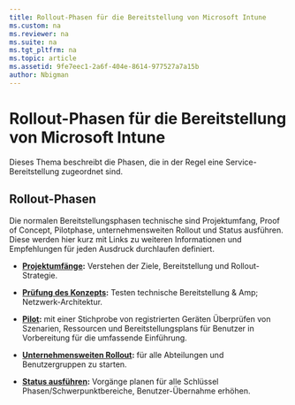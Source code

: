```yaml
---
title: Rollout-Phasen für die Bereitstellung von Microsoft Intune
ms.custom: na
ms.reviewer: na
ms.suite: na
ms.tgt_pltfrm: na
ms.topic: article
ms.assetid: 9fe7eec1-2a6f-404e-8614-977527a7a15b
author: Nbigman
---
```

# Rollout-Phasen für die Bereitstellung von Microsoft Intune
Dieses Thema beschreibt die Phasen, die in der Regel eine Service-Bereitstellung zugeordnet sind.

## Rollout-Phasen
Die normalen Bereitstellungsphasen technische sind Projektumfang, Proof of Concept, Pilotphase, unternehmensweiten Rollout und Status ausführen. Diese werden hier kurz mit Links zu weiteren Informationen und Empfehlungen für jeden Ausdruck durchlaufen definiert.

-   **[Projektumfänge](../Topic/Project-scope.md):** Verstehen der Ziele, Bereitstellung und Rollout-Strategie.

-   **[Prüfung des Konzepts](../Topic/Proof-of-concept.md):** Testen technische Bereitstellung & Amp; Netzwerk-Architektur.

-   **[Pilot](../Topic/Pilot.md):** mit einer Stichprobe von registrierten Geräten Überprüfen von Szenarien, Ressourcen und Bereitstellungsplans für Benutzer in Vorbereitung für die umfassende Einführung.

-   **[Unternehmensweiten Rollout](../Topic/Enterprise-rollout.md):** für alle Abteilungen und Benutzergruppen zu starten.

-   **[Status ausführen](../Topic/Run-state.md):** Vorgänge planen für alle Schlüssel Phasen/Schwerpunktbereiche, Benutzer-Übernahme erhöhen.



<!--HONumber=Mar16_HO2-->


